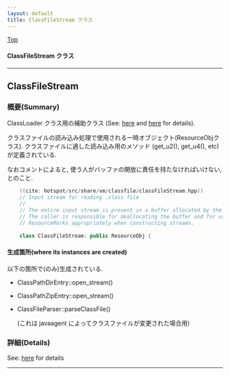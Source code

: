 ```yaml
---
layout: default
title: ClassFileStream クラス 
---
```

[Top](../index.html)

#### ClassFileStream クラス 



---
## <a name="noYmmXBwtc" id="noYmmXBwtc">ClassFileStream</a>

### 概要(Summary)
ClassLoader クラス用の補助クラス (See: [here](no7882m2Z.html) and [here](no7882ALm.html) for details).

クラスファイルの読み込み処理で使用される一時オブジェクト(ResourceObjクラス).
クラスファイルに適した読み込み用のメソッド (get_u2(), get_u4(), etc) が定義されている.

なおコメントによると, 使う人がバッファの開放に責任を持たなければいけない, とのこと.


```cpp
    ((cite: hotspot/src/share/vm/classfile/classFileStream.hpp))
    // Input stream for reading .class file
    //
    // The entire input stream is present in a buffer allocated by the caller.
    // The caller is responsible for deallocating the buffer and for using
    // ResourceMarks appropriately when constructing streams.
    
    class ClassFileStream: public ResourceObj {
```

#### 生成箇所(where its instances are created)
以下の箇所で(のみ)生成されている.

* ClassPathDirEntry::open_stream()

* ClassPathZipEntry::open_stream()

* ClassFileParser::parseClassFile()
  
  (これは javaagent によってクラスファイルが変更された場合用)




### 詳細(Details)
See: [here](../doxygen/classClassFileStream.html) for details

---
